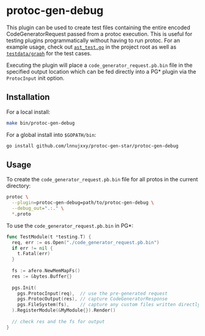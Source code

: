 # protoc-gen-debug

This plugin can be used to create test files containing the entire encoded CodeGeneratorRequest passed from a protoc execution. This is useful for testing plugins programmatically without having to run protoc. For an example usage, check out [`ast_test.go`](../ast_test.go) in the project root as well as [`testdata/graph`](../testdata/graph) for the test cases. 

Executing the plugin will place a `code_generator_request.pb.bin` file in the specified output location which can be fed directly into a PG* plugin via the `ProtocInput` init option.

## Installation

For a local install:

```bash
make bin/protoc-gen-debug
```

For a global install into `$GOPATH/bin`:

```bash
go install github.com/lnnujxxy/protoc-gen-star/protoc-gen-debug
```

## Usage

To create the `code_generator_request.pb.bin` file for all protos in the current directory:

```bash
protoc \
  --plugin=protoc-gen-debug=path/to/protoc-gen-debug \
  --debug_out=".:." \
  *.proto
```

To use the `code_generator_request.pb.bin` in PG*:

```go
func TestModule(t *testing.T) {
  req, err := os.Open("./code_generator_request.pb.bin")
  if err != nil {
    t.Fatal(err)
  }
  
  fs := afero.NewMemMapFs()
  res := &bytes.Buffer{}
  
  pgs.Init(
    pgs.ProtocInput(req),  // use the pre-generated request
    pgs.ProtocOutput(res), // capture CodeGeneratorResponse
    pgs.FileSystem(fs),    // capture any custom files written directly to disk
  ).RegisterModule(&MyModule{}).Render()
  
  // check res and the fs for output
}
```
